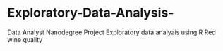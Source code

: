 # Exploratory-Data-Analysis-
Data Analyst Nanodegree Project
Exploratory data analyais using R
Red wine quality
